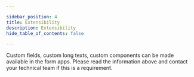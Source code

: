 ```yaml
---

sidebar_position: 4
title: Extensibility
description: Extensibility
hide_table_of_contents: false

---
```


Custom fields, custom long texts, custom components can be made available in the form apps. Please read the information above and contact your technical team if this is a requirement. 